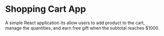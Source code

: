 # Shopping Cart App

A simple React application its allow users to add product to the cart, manage the quantities, and earn free gift when the subtotal reaches $1000.

